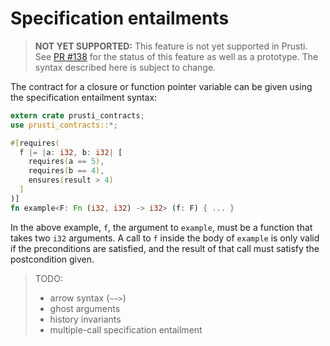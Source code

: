 # Specification entailments

> **NOT YET SUPPORTED:** This feature is not yet supported in Prusti. See [PR #138](https://github.com/viperproject/prusti-dev/pull/138) for the status of this feature as well as a prototype. The syntax described here is subject to change.

The contract for a closure or function pointer variable can be given using the specification entailment syntax:

```rust
extern crate prusti_contracts;
use prusti_contracts::*;

#[requires(
  f |= |a: i32, b: i32| [
    requires(a == 5),
    requires(b == 4),
    ensures(result > 4)
  ]
)]
fn example<F: Fn (i32, i32) -> i32> (f: F) { ... }
```

In the above example, `f`, the argument to `example`, must be a function that takes two `i32` arguments. A call to `f` inside the body of `example` is only valid if the preconditions are satisfied, and the result of that call must satisfy the postcondition given.

> TODO:
>
> - arrow syntax (`~~>`)
> - ghost arguments
> - history invariants
> - multiple-call specification entailment
